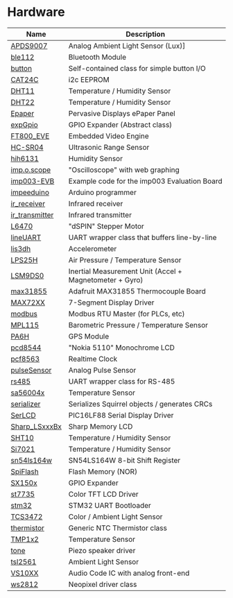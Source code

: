 # Hardware
| Name | Description |
| ---- | ----------- |
| [APDS9007](APDS9007) | Analog Ambient Light Sensor (Lux)]
| [ble112](ble112) | Bluetooth Module
| [button](button) | Self-contained class for simple button I/O
| [CAT24C](eeprom/CAT24C) | i2c EEPROM |
| [DHT11](DHT11) | Temperature / Humidity Sensor |
| [DHT22](DHT22) | Temperature / Humidity Sensor |
| [Epaper](Epaper) | Pervasive Displays ePaper Panel |
| [expGpio](expGpio) | GPIO Expander (Abstract class)
| [FT800_EVE](FT800_EVE) | Embedded Video Engine |
| [HC-SR04](HC-SR04) | Ultrasonic Range Sensor |
| [hih6131](hih6131) | Humidity Sensor
| [imp.o.scope](imp.o.scope) | "Oscilloscope" with web graphing
| [imp003-EVB](imp003-EVB) | Example code for the imp003 Evaluation Board
| [impeeduino](impeeduino) | Arduino programmer
| [ir_receiver](ir_receiver) | Infrared receiver
| [ir_transmitter](ir_transmitter) | Infrared transmitter
| [L6470](L6470) | "dSPIN" Stepper Motor |
| [lineUART](lineUART) | UART wrapper class that buffers line-by-line
| [lis3dh](lis3dh) | Accelerometer
| [LPS25H](LPS25H) | Air Pressure / Temperature Sensor |
| [LSM9DS0](LSM9DS0) | Inertial Measurement Unit (Accel + Magnetometer + Gyro) |
| [max31855](max31855) | Adafruit MAX31855 Thermocouple Board
| [MAX72XX](MAX72XX) | 7-Segment Display Driver
| [modbus](modbus) | Modbus RTU Master (for PLCs, etc)
| [MPL115](MPL115) | Barometric Pressure / Temperature Sensor
| [PA6H](PA6H) | GPS Module |
| [pcd8544](pcd8544) | "Nokia 5110" Monochrome LCD
| [pcf8563](pcf8563) | Realtime Clock
| [pulseSensor](pulseSensor) | Analog Pulse Sensor
| [rs485](rs485) | UART wrapper class for RS-485
| [sa56004x](sa56004x) | Temperature Sensor
| [serializer](serializer) | Serializes Squirrel objects / generates CRCs  
| [SerLCD](SerLCD) | PIC16LF88 Serial Display Driver
| [Sharp_LSxxxBx](Sharp_LSxxxBx) | Sharp Memory LCD
| [SHT10](SHT10) | Temperature / Humidity Sensor
| [Si7021](Si7021) | Temperature / Humidity Sensor
| [sn54ls164w](sn54ls164w) | SN54LS164W 8-bit Shift Register
| [SpiFlash](SpiFlash) | Flash Memory (NOR)
| [SX150x](SX150x) | GPIO Expander
| [st7735](st7735) | Color TFT LCD Driver
| [stm32](stm32) | STM32 UART Bootloader
| [TCS3472](TCS3472) | Color / Ambient Light Sensor
| [thermistor](thermistor) | Generic NTC Thermistor class
| [TMP1x2](TMP1x2) | Temperature Sensor
| [tone](tone) | Piezo speaker driver
| [tsl2561](tsl2561) | Ambient Light Sensor
| [VS10XX](VS10XX) | Audio Code IC with analog front-end 
| [ws2812](ws2812) | Neopixel driver class
